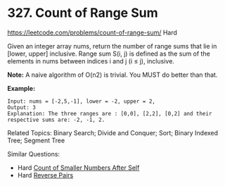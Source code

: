# 327. Count of Range Sum
<https://leetcode.com/problems/count-of-range-sum/>
Hard

Given an integer array nums, return the number of range sums that lie in [lower, upper] inclusive.
Range sum S(i, j) is defined as the sum of the elements in nums between indices i and j (i ≤ j), inclusive.

**Note:**
A naive algorithm of O(n2) is trivial. You MUST do better than that.

**Example:**

    Input: nums = [-2,5,-1], lower = -2, upper = 2,
    Output: 3 
    Explanation: The three ranges are : [0,0], [2,2], [0,2] and their respective sums are: -2, -1, 2.

Related Topics: Binary Search; Divide and Conquer; Sort; Binary Indexed Tree; Segment Tree

Similar Questions: 
* Hard [Count of Smaller Numbers After Self](https://leetcode.com/problems/count-of-smaller-numbers-after-self/)
* Hard [Reverse Pairs](https://leetcode.com/problems/reverse-pairs/)